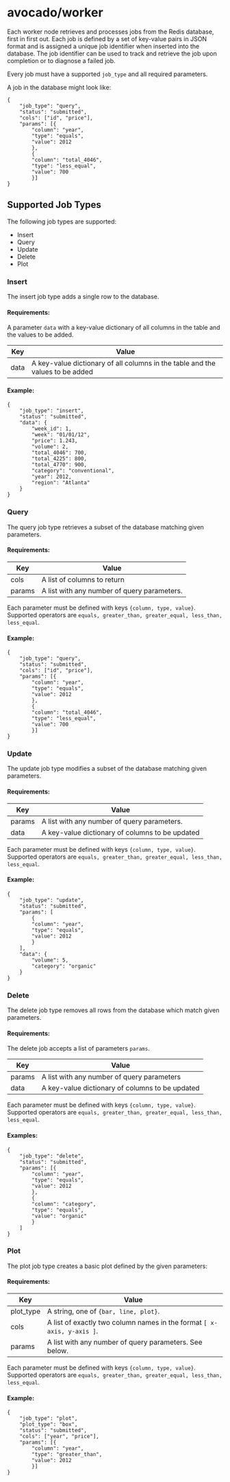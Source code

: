 # avocado/worker

Each worker node retrieves and processes jobs from the Redis database, first in first out.  Each job is defined by a set of key-value pairs in JSON format and is assigned a unique job identifier when inserted into the database.  The job identifier can be used to track and retrieve the job upon completion or to diagnose a failed job.

Every job must have a supported `job_type` and all required parameters.

A job in the database might look like:

```
{
    "job_type": "query",
    "status": "submitted",
    "cols": ["id", "price"],
    "params": [{
        "column": "year",
        "type": "equals",
        "value": 2012
        },
        {
        "column": "total_4046",
        "type": "less_equal",
        "value": 700
        }]
}
```

## Supported Job Types

The following job types are supported:

* Insert
* Query
* Update
* Delete
* Plot

### Insert

The insert job type adds a single row to the database.

#### Requirements:

A parameter `data` with a key-value dictionary of all columns in the table and the values to be added.

| Key | Value |
| --- | ----- |
| data | A key-value dictionary of all columns in the table and the values to be added |

#### Example:
```
{
    "job_type": "insert",
    "status": "submitted",
    "data": {
        "week_id": 1,
        "week": "01/01/12",
        "price": 1.243,
        "volume": 2,
        "total_4046": 700,
        "total_4225": 800,
        "total_4770": 900,
        "category": "conventional",
        "year": 2012,
        "region": "Atlanta"
    }
}
```

### Query

The query job type retrieves a subset of the database matching given parameters.

#### Requirements:

| Key | Value |
| --- | ----- |
| cols | A list of columns to return |
| params | A list with any number of query parameters. |

Each parameter must be defined with keys `{column, type, value}`.  Supported operators are `equals, greater_than, greater_equal, less_than, less_equal`.


#### Example:


```
{
    "job_type": "query",
    "status": "submitted",
    "cols": ["id", "price"],
    "params": [{
        "column": "year",
        "type": "equals",
        "value": 2012
        },
        {
        "column": "total_4046",
        "type": "less_equal",
        "value": 700
        }]
}
```

### Update

The update job type modifies a subset of the database matching given parameters.

#### Requirements:

| Key | Value |
| --- | ----- |
| params | A list with any number of query parameters. |
| data | A key-value dictionary of columns to be updated |

Each parameter must be defined with keys `{column, type, value}`.  Supported operators are `equals, greater_than, greater_equal, less_than, less_equal`.

#### Example:

```
{
    "job_type": "update",
    "status": "submitted",
    "params": [
        {
        "column": "year",
        "type": "equals",
        "value": 2012
        }
    ],
    "data": {
        "volume": 5,
        "category": "organic"
    }
}
```

### Delete

The delete job type removes all rows from the database which match given parameters.

#### Requirements:

The delete job accepts a list of parameters `params`.

| Key | Value |
| --- | ----- |
| params | A list with any number of query parameters |
| data | A key-value dictionary of columns to be updated |

Each parameter must be defined with keys `{column, type, value}`.  Supported operators are `equals, greater_than, greater_equal, less_than, less_equal`.

#### Examples:

```
{
    "job_type": "delete",
    "status": "submitted",
    "params": [{
        "column": "year",
        "type": "equals",
        "value": 2012
        },
        {
        "column": "category",
        "type": "equals",
        "value": "organic"
        }
    ]
}
```


### Plot

The plot job type creates a basic plot defined by the given parameters:

#### Requirements:

| Key | Value |
| --- | ----- |
| plot_type | A string, one of `{bar, line, plot}`. |
| cols | A list of exactly two column names in the format `[ x-axis, y-axis ]`. |
| params | A list with any number of query parameters. See below. |

Each parameter must be defined with keys `{column, type, value}`.  Supported operators are `equals, greater_than, greater_equal, less_than, less_equal`.

#### Example:

```
{
    "job_type": "plot",
    "plot_type": "box",
    "status": "submitted",
    "cols": ["year", "price"],
    "params": [{
        "column": "year",
        "type": "greater_than",
        "value": 2012
        }]
}
```

